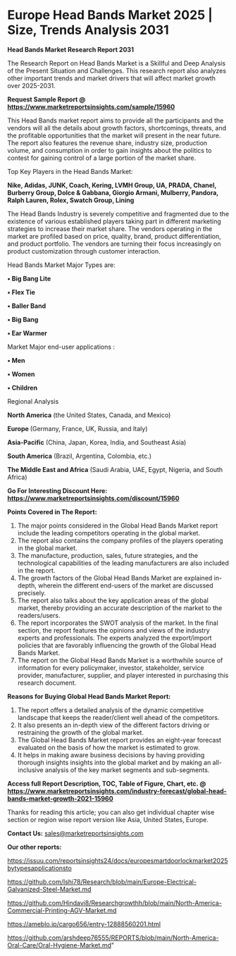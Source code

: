 # Europe Head Bands Market 2025 | Size, Trends Analysis 2031

<strong>Head Bands Market Research Report 2031</strong>

The Research Report on Head Bands Market is a Skillful and Deep Analysis of the Present Situation and Challenges. This research report also analyzes other important trends and market drivers that will affect market growth over 2025-2031.

<strong>Request Sample Report @ <a href=https://www.marketreportsinsights.com/sample/15960>https://www.marketreportsinsights.com/sample/15960</a></strong>

This Head Bands market report aims to provide all the participants and the vendors will all the details about growth factors, shortcomings, threats, and the profitable opportunities that the market will present in the near future. The report also features the revenue share, industry size, production volume, and consumption in order to gain insights about the politics to contest for gaining control of a large portion of the market share.

Top Key Players in the Head Bands Market:

<strong>Nike, Adidas, JUNK, Coach, Kering, LVMH Group, UA, PRADA, Chanel, Burberry Group, Dolce & Gabbana, Giorgio Armani, Mulberry, Pandora, Ralph Lauren, Rolex, Swatch Group, Lining</strong>

The Head Bands Industry is severely competitive and fragmented due to the existence of various established players taking part in different marketing strategies to increase their market share. The vendors operating in the market are profiled based on price, quality, brand, product differentiation, and product portfolio. The vendors are turning their focus increasingly on product customization through customer interaction.

Head Bands Market Major Types are:

<strong>• Big Bang Lite

• Flex Tie

• Baller Band

• Big Bang

• Ear Warmer</strong>

Market Major end-user applications :

<strong>• Men

• Women

• Children</strong>

Regional Analysis

</u><strong><b>North America</b></strong> (the United States, Canada, and Mexico)

<strong><b>Europe </b></strong>(Germany, France, UK, Russia, and Italy)

<strong><b>Asia-Pacific</b></strong> (China, Japan, Korea, India, and Southeast Asia)

<strong><b>South America</b></strong> (Brazil, Argentina, Colombia, etc.)

<strong><b>The Middle East and Africa</b></strong> (Saudi Arabia, UAE, Egypt, Nigeria, and South Africa)

<strong>Go For Interesting Discount Here: <a href=https://www.marketreportsinsights.com/discount/15960>https://www.marketreportsinsights.com/discount/15960</a></strong>

<strong>Points Covered in The Report:</strong>
<ol>
  <li>The major points considered in the Global Head Bands Market report include the leading competitors operating in the global market.</li>
  <li>The report also contains the company profiles of the players operating in the global market.</li>
  <li>The manufacture, production, sales, future strategies, and the technological capabilities of the leading manufacturers are also included in the report.</li>
  <li>The growth factors of the Global Head Bands Market are explained in-depth, wherein the different end-users of the market are discussed precisely.</li>
  <li>The report also talks about the key application areas of the global market, thereby providing an accurate description of the market to the readers/users.</li>
  <li>The report incorporates the SWOT analysis of the market. In the final section, the report features the opinions and views of the industry experts and professionals. The experts analyzed the export/import policies that are favorably influencing the growth of the Global Head Bands Market.</li>
  <li>The report on the Global Head Bands Market is a worthwhile source of information for every policymaker, investor, stakeholder, service provider, manufacturer, supplier, and player interested in purchasing this research document.</li>
</ol>
<strong>Reasons for Buying Global Head Bands Market Report:</strong>

<ol>
  <li>The report offers a detailed analysis of the dynamic competitive landscape that keeps the reader/client well ahead of the competitors.</li>
  <li>It also presents an in-depth view of the different factors driving or restraining the growth of the global market.</li>
  <li>The Global Head Bands Market report provides an eight-year forecast evaluated on the basis of how the market is estimated to grow.</li>
  <li>It helps in making aware business decisions by having providing thorough insights insights into the global market and by making an all-inclusive analysis of the key market segments and sub-segments.</li>
</ol>
<strong>Access full Report Description, TOC, Table of Figure, Chart, etc. @ <a href=https://www.marketreportsinsights.com/industry-forecast/global-head-bands-market-growth-2021-15960>https://www.marketreportsinsights.com/industry-forecast/global-head-bands-market-growth-2021-15960</a></strong>


Thanks for reading this article; you can also get individual chapter wise section or region wise report version like Asia, United States, Europe.

<strong>Contact Us:</strong>
sales@marketreportsinsights.com

<strong>Our other reports:</strong>

<a href=https://issuu.com/reportsinsights24/docs/europesmartdoorlockmarket2025bytypesapplicationsto>https://issuu.com/reportsinsights24/docs/europesmartdoorlockmarket2025bytypesapplicationsto</a>

<a href=https://github.com/Ishi78/Research/blob/main/Europe-Electrical-Galvanized-Steel-Market.md>https://github.com/Ishi78/Research/blob/main/Europe-Electrical-Galvanized-Steel-Market.md</a>

<a href=https://github.com/Hindavi8/Researchgrowthh/blob/main/North-America-Commercial-Printing-AGV-Market.md>https://github.com/Hindavi8/Researchgrowthh/blob/main/North-America-Commercial-Printing-AGV-Market.md</a>

<a href=https://ameblo.jp/cargo656/entry-12888560201.html>https://ameblo.jp/cargo656/entry-12888560201.html</a>

<a href=https://github.com/arshdeep76555/REPORTS/blob/main/North-America-Oral-Care/Oral-Hygiene-Market.md>https://github.com/arshdeep76555/REPORTS/blob/main/North-America-Oral-Care/Oral-Hygiene-Market.md</a>"

